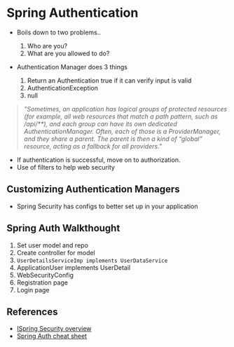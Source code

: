 # Spring Authentication

- Boils down to two problems..
  1. Who are you?
  2. What are you allowed to do?

- Authentication Manager does 3 things
  1. Return an Authentication true if it can verify input is valid
  2. AuthenticationException
  3. null

> *"Sometimes, an application has logical groups of protected resources (for example, all web resources that match a path pattern, such as /api/**), and each group can have its own dedicated AuthenticationManager. Often, each of those is a ProviderManager, and they share a parent. The parent is then a kind of “global” resource, acting as a fallback for all providers."*

- If authentication is successful, move on to authorization.
- Use of filters to help web security


## Customizing Authentication Managers

- Spring Security has configs to better set up in your application

## Spring Auth Walkthought

1. Set user model and repo
2. Create controller for model
3. `UserDetailsServiceImp implements UserDataService`
4. ApplicationUser implements UserDetail
5. WebSecurityConfig
6. Registration page
7. Login page

## References

- [ISpring Security overview](https://spring.io/guides/topicals/spring-security-architecture/)
- [Spring Auth cheat sheet](https://github.com/codefellows/seattle-java-401d2/blob/master/SpringAuthCheatSheet.md)
